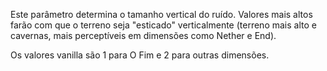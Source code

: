 Este parâmetro determina o tamanho vertical do ruído. Valores mais altos farão com que o terreno seja
"esticado" verticalmente (terreno mais alto e cavernas, mais perceptíveis em dimensões como Nether e End).

Os valores vanilla são 1 para O Fim e 2 para outras dimensões.